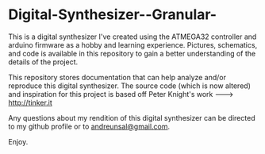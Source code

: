 # Digital-Synthesizer--Granular-
This is a digital synthesizer I've created using the ATMEGA32 controller and arduino firmware as a hobby
and learning experience. Pictures, schematics, and code is available in this repository to gain a better understanding
of the details of the project.

This repository stores documentation that can help analyze and/or reproduce this digital synthesizer. The source code
(which is now altered) and inspiration for this project is based off Peter Knight's work ---> http://tinker.it

Any questions about my rendition of this digital synthesizer can be directed to my github profile or to andreunsal@gmail.com.

Enjoy.
